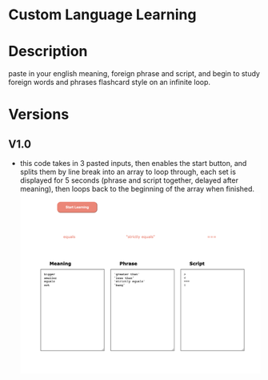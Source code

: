 # Custom Language Learning

# Description
paste in your english meaning, foreign phrase and script, and begin to study foreign words and phrases flashcard style on an infinite loop.

# Versions

## V1.0
- this code takes in 3 pasted inputs, then enables the start button, and splits them by line break into an array to loop through, each set is displayed for 5 seconds (phrase and script together, delayed after meaning), then loops back to the beginning of the array when finished.
 ![phrases](./assets/phrases.png)